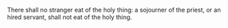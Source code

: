 There shall no stranger eat of the holy thing: a sojourner of the priest, or an hired servant, shall not eat of the holy thing.
